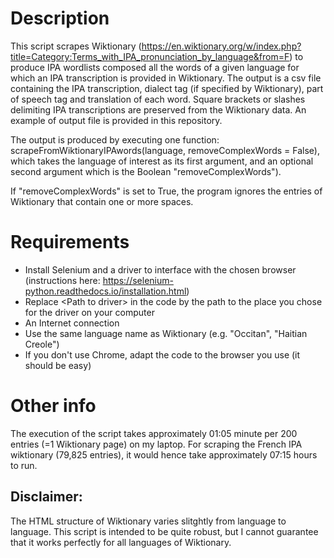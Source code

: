 # Description

This script scrapes Wiktionary (https://en.wiktionary.org/w/index.php?title=Category:Terms_with_IPA_pronunciation_by_language&from=F) to produce IPA wordlists composed all the words of a given language for which an IPA transcription is provided in Wiktionary. The output is a csv file containing the IPA transcription, dialect tag (if specified by Wiktionary), part of speech tag and translation of each word. Square brackets or slashes delimiting IPA transcriptions are preserved from the Wiktionary data. An example of output file is provided in this repository.

The output is produced by executing one function: scrapeFromWiktionaryIPAwords(language, removeComplexWords = False), which takes the language of interest as its first argument, and an optional second argument which is the Boolean "removeComplexWords").

If "removeComplexWords" is set to True, the program ignores the entries of Wiktionary that contain one or more spaces.

# Requirements

- Install Selenium and a driver to interface with the chosen browser (instructions here: https://selenium-python.readthedocs.io/installation.html)
- Replace \<Path to driver\> in the code by the path to the place you chose for the driver on your computer
- An Internet connection
- Use the same language name as Wiktionary (e.g. "Occitan", "Haitian Creole")
- If you don't use Chrome, adapt the code to the browser you use (it should be easy)
  

# Other info
The execution of the script takes approximately 01:05 minute per 200 entries (=1 Wiktionary page) on my laptop. For scraping the French IPA wiktionary (79,825 entries), it would hence take approximately 07:15 hours to run.

## Disclaimer:

The HTML structure of Wiktionary varies slitghtly from language to language. This script is intended to be quite robust, but I cannot guarantee that it works perfectly for all languages of Wiktionary.


